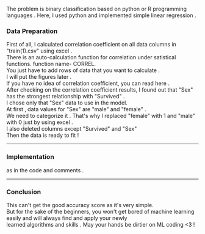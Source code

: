 The problem is binary classification based on python or R programming languages . Here, I used python and implemented simple linear regression . <br>
<h3>Data Preparation</h3>
First of all, I calculated correlation coefficient on all data columns in "train(1).csv" using excel .
<br>There is an auto-calculation function for correlation under satistical functions. function name- CORREL. <br> 
You just have to add rows of data that you want to calculate . <br>
I will put the figures later . <br>
If you have no idea of correlation coefficient, you can read <a>here </a>.<br>
After checking on the correlation coefficient results, I found out that "Sex" has the strongest relationship with "Survived" .<br>
I chose only that "Sex" data to use in the model. <br> 
At first , data values for "Sex" are "male" and  "female" . <br> 
 We need to categorize it . That's why I replaced "female" with 1 and "male" with 0 just by using excel . <br>
 I also deleted columns except "Survived" and "Sex" <br> 
 Then the data is ready to fit ! <br> 
 <hr>
 <h3>Implementation</h3>
  as in the code and comments .
  <hr>
  <h3> Conclusion</h3>
  This can't get the good accuracy score as it's very simple. <br>
  But for the sake of the beginners, you won't get bored of machine learning easily and will always find and apply your newly <br>learned algorithms and skills . May your hands be dirtier on ML coding <3 ! 
  
 

